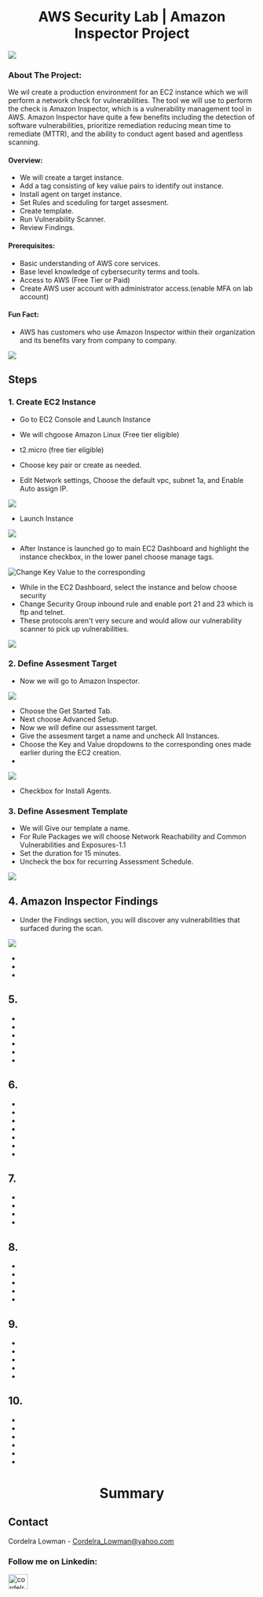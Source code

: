 <h1 align="center">AWS Security Lab | Amazon Inspector Project</h3>

![](https://github.com/CTheTechGuru/AWS-Amazon-Inspector-Security-Project/blob/main/images/amazon_inspector-1600.jpg?raw=true)





<!-- PROJECT Details-->
### About The Project:

We wil create a production environment for an EC2 instance which we will perform a network check for vulnerabilities. The tool we will use to perform the check is Amazon Inspector, which is a vulnerability management tool in AWS.
Amazon Inspector have quite a few benefits including the detection of software vulnerabilities, prioritize remediation reducing mean time to remediate (MTTR), and the ability to conduct agent based and agentless scanning. 


#### Overview:
* We will create a target instance.
* Add a tag consisting of key value pairs to identify out instance.
* Install agent on target instance.
* Set Rules and sceduling for target assesment.
* Create template.
* Run Vulnerability Scanner.
* Review Findings. 



 #### Prerequisites:


* Basic understanding of AWS core services.
* Base level knowledge of cybersecurity terms and tools. 
* Access to AWS (Free Tier or Paid)
* Create AWS user account with administrator access.(enable MFA on lab account)
  
#### Fun Fact: 
* AWS has customers who use Amazon Inspector within their organization and its benefits vary from company to company. 

![](https://github.com/CTheTechGuru/AWS-Amazon-Inspector-Security-Project/blob/main/images/Amazon%20Inspector%20Clients.PNG)

## Steps

### 1. Create EC2 Instance

* Go to EC2 Console and Launch Instance

* We will chgoose Amazon Linux (Free tier eligible)
* t2.micro (free tier eligible)
* Choose key pair or create as needed.
* Edit Network settings, Choose the default vpc, subnet 1a, and Enable Auto assign IP.

 
![](https://github.com/CTheTechGuru/AWS-Amazon-Inspector-Security-Project/blob/main/images/EC2%20Instance.png?raw=true)

* Launch Instance
  
![](https://github.com/CTheTechGuru/AWS-Amazon-Inspector-Security-Project/blob/main/images/2.png?raw=true)

* After Instance is launched go to main EC2 Dashboard and highlight the instance checkbox, in the lower panel choose manage tags.

![ Change Key Value to the corresponding](https://github.com/CTheTechGuru/AWS-Amazon-Inspector-Security-Project/blob/main/images/-.png?raw=true)

* While in the EC2 Dashboard, select the instance and below choose security
* Change Security Group inbound rule and enable port 21 and 23 which is ftp and telnet.
* These protocols aren't very secure and would allow our vulnerability scanner to pick up vulnerabilities.

![](https://github.com/CTheTechGuru/AWS-Amazon-Inspector-Security-Project/blob/main/images/FTP%20Telnet.png?raw=true)







### 2. Define Assesment Target

* Now we will go to Amazon Inspector.
  
![](https://github.com/CTheTechGuru/AWS-Amazon-Inspector-Security-Project/blob/main/images/Amazon%20Inspector.png)

* Choose the Get Started Tab. 
* Next choose Advanced Setup.
* Now we will define our assessment target.
* Give the assesment target a name and uncheck All Instances.
* Choose the Key and Value dropdowns to the corresponding ones made earlier during the EC2 creation.
* 
![](https://github.com/CTheTechGuru/AWS-Amazon-Inspector-Security-Project/blob/main/images/Assessment%20Target.png)

* Checkbox for Install Agents.
  
  

### 3. Define Assesment Template

* We will Give our template a name.
* For Rule Packages we will choose Network Reachability and Common Vulnerabilities and Exposures-1.1
* Set the duration for 15 minutes. 
* Uncheck the box for recurring Assessment Schedule.

![](https://github.com/CTheTechGuru/AWS-Amazon-Inspector-Security-Project/blob/main/images/Prod%20Assessment.png?raw=true)




## 4. Amazon Inspector Findings

* Under the Findings section, you will discover any vulnerabilities that surfaced during the scan.

![](https://github.com/CTheTechGuru/AWS-Amazon-Inspector-Security-Project/blob/main/images/Amazon%20Inspector%20Findings.png?raw=true)

*
*
*


 
## 5.

*
*
*
*
*
*




## 6.  

*
*
*
*
*
*
*


## 7. 
 
*
*
*
*


## 8. 

*
*
*
*
*


  
 
## 9. 

*
*
*
*
*




 
## 10.

*
*
*
*
*
*


<h1 align="center">Summary</h3>







<!-- CONTACT -->
## Contact

Cordelra Lowman - Cordelra_Lowman@yahoo.com

<h3 align="left">Follow me on Linkedin:</h3>
<p align="left">
<a href="https://linkedin.com/in/cordelra lowman" target="blank"><img align="center" src="https://raw.githubusercontent.com/rahuldkjain/github-profile-readme-generator/master/src/images/icons/Social/linked-in-alt.svg" alt="cordelra lowman" height="30" width="40" /></a>
</p>






